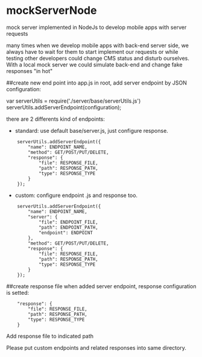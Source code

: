 # mockServerNode
mock server implemented in NodeJs to develop mobile apps with server requests

many times when we develop mobile apps with back-end server side, we always have to wait for them to start implement our requests or while testing other developers could change CMS status and disturb ourselves. With a local mock server we could simulate back-end and change fake responses "in hot"

##create new end point
into app.js in root, add server endpoint by JSON configuration:

var serverUtils = require('./server/base/serverUtils.js')
serverUtils.addServerEndpoint(configuration);

there are 2 differents kind of endpoints:

* standard: use default base/server.js, just configure response.
```
	serverUtils.addServerEndpoint({
		"name": ENDPOINT_NAME,
		"method": GET/POST/PUT/DELETE,
		"response": {
			"file": RESPONSE_FILE,
			"path": RESPONSE_PATH,
			"type": RESPONSE_TYPE
		}
	});
```

* custom: configure endpoint .js and response too.
```	
	serverUtils.addServerEndpoint({
		"name": ENDPOINT_NAME,
		"server": {
			"file": ENDPOINT_FILE,
			"path": ENDPOINT_PATH,
			"endpoint": ENDPOINT
		},
		"method": GET/POST/PUT/DELETE,
		"response": {
			"file": RESPONSE_FILE,
			"path": RESPONSE_PATH,
			"type": RESPONSE_TYPE
		}
	});
```

##create response file 
when added server endpoint, response configuration is setted:
```
	"response": {
		"file": RESPONSE_FILE,
		"path": RESPONSE_PATH,
		"type": RESPONSE_TYPE
	}
```

Add response file to indicated path


Please put custom endpoints and related responses into same directory.
